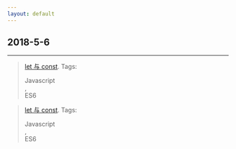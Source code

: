 ```yaml
---
layout: default
---
```


## 2018-5-6

* * *

> [let 与 const](./another-page.html).
> Tags: <dt>Javascript</dt>, <dt>ES6</dt>

> [let 与 const](./another-page.html).
> Tags: <dt>Javascript</dt>, <dt>ES6</dt>